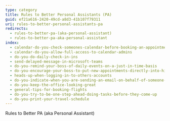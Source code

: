 ```yaml
---
type: category
title: Rules to Better Personal Assistants (PA)
guid: ef21a616-2420-49cd-a8d3-41b107f79311
uri: rules-to-better-personal-assistants-pa
redirects:
  - rules-to-better-pa-(aka-personal-assistant)
  - rules-to-better-pa-aka-personal-assistant
index:
  - calendar-do-you-check-someones-calendar-before-booking-an-appointment
  - calendar-do-you-allow-full-access-to-calendar-admins
  - do-you-do-daily-check-in-ins
  - send-delayed-message-in-microsoft-teams
  - do-you-remind-your-boss-of-daily-events-on-a-just-in-time-basis
  - do-you-encourage-your-boss-to-put-new-appointments-directly-into-his-phone
  - heads-up-when-logging-in-to-others-accounts
  - do-you-indicate-when-you-are-sending-an-email-on-behalf-of-someone-else
  - do-you-keep-the-office-looking-great
  - general-tips-for-booking-flights
  - do-you-try-to-be-one-step-ahead-doing-tasks-before-they-come-up
  - do-you-print-your-travel-schedule
---
```


Rules to Better PA (aka Personal Assistant)
